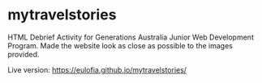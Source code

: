 # mytravelstories
HTML Debrief Activity for Generations Australia Junior Web Development Program.
Made the website look as close as possible to the images provided.

Live version: https://eulofia.github.io/mytravelstories/
